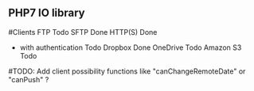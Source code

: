 ## PHP7 IO library

#Clients
FTP                     Todo
SFTP                    Done
HTTP(S)                 Done
- with authentication   Todo
Dropbox                 Done
OneDrive                Todo
Amazon S3               Todo


#TODO: 
Add client possibility functions like "canChangeRemoteDate" or "canPush" ?
